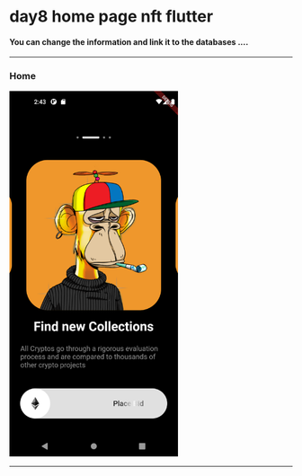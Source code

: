 
 <h1> day8 home page nft flutter</h1>  
 
<h4> You can change the information and link it to the databases ....</h4>

<hr>
<h3>Home</h3> 
<img src="https://github.com/abenkoula71/day8-home-page-nft/blob/main/Screenshot_1680187414.png" width="300" /> 
<hr>
